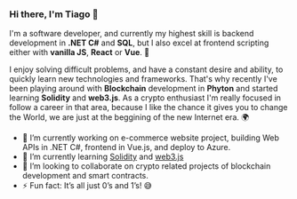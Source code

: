 ### Hi there, I'm Tiago 👋

I'm a software developer, and currently my highest skill is backend development in **.NET C#** and **SQL**, but I also excel at frontend scripting either with **vanilla JS**, **React** or **Vue**. 🔋

I enjoy solving difficult problems, and have a constant desire and ability, to quickly learn new technologies and frameworks. That's why recently I've been playing around with **Blockchain** development in **Phyton** and started learning **Solidity** and **web3.js**. As a crypto enthusiast I'm really focused in follow a career in that area, because I like the chance it gives you to change the World, we are just at the beggining of the new Internet era. 🌍


- 🔭 I’m currently working on e-commerce website project, building Web APIs in .NET C#, frontend in Vue.js, and deploy to Azure.
- 🌱 I’m currently learning [Solidity](https://docs.soliditylang.org/en/latest/) and [web3.js](https://web3js.readthedocs.io/en/v1.7.0/)
- 👯 I’m looking to collaborate on crypto related projects of blockchain development and smart contracts.
- ⚡ Fun fact: It’s all just 0’s and 1’s! 😅
